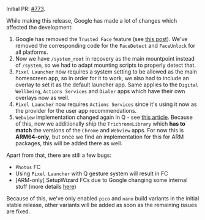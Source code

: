 Initial PR: [#773](https://github.com/opengapps/opengapps/pull/773).

While making this release, Google has made a lot of changes which affected the development:

1. Google has removed the `Trusted Face` feature (see [this post](https://www.androidpolice.com/2019/09/04/trusted-face-smart-unlock-method-has-been-removed-from-android-devices/)). We've removed the corresponding code for the `FaceDetect` and `FaceUnlock` for all platforms.
2. Now we have `/system_root` in recovery as the main mountpoint instead of `/system`, so we had to adapt mounting scripts to properly detect that.
3. `Pixel Launcher` now requires a system setting to be allowed as the main homescreen app, so in order for it to work, we also had to include an overlay to set it as the default launcher app.
Same applies to the `Digital Wellbeing`, `Actions Services` and `Dialer` apps which have their own overlays now as well.
4. `Pixel Launcher` now requires `Actions Services` since it's using it now as the provider for the user app recommendations.
5. `Webview` implementation changed again in Q - see [this article](https://www.xda-developers.com/google-chrome-no-longer-webview-provider-android-10/). Because of this, now we additionally ship the `TrichromeLibrary` which **has to match** the versions of the `Chrome` and `Webview` apps.
For now this is **ARM64-only**, but once we find an implementation for this for ARM packages, this will be added there as well.

Apart from that, there are still a few bugs:
- `Photos` FC
- Using `Pixel Launcher` with Q gesture system will result in FC
- [ARM-only] SetupWizard FCs due to Google changing some internal stuff (more details [here](https://forum.xda-developers.com/showpost.php?p=81478751&postcount=6439))

Because of this, we've only enabled `pico` and `nano` build variants in the initial stable release, other variants will be added as soon as the remaining issues are fixed.